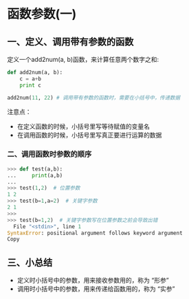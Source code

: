 # 函数参数(一)

## 一、定义、调用带有参数的函数

定义一个add2num(a, b)函数，来计算任意两个数字之和:

```python
def add2num(a, b):
    c = a+b
    print c

add2num(11, 22) # 调用带有参数的函数时，需要在小括号中，传递数据
```

注意点：

- 在定义函数的时候，小括号里写等待赋值的变量名
- 在调用函数的时候，小括号里写真正要进行运算的数据

### 二、调用函数时参数的顺序

```python
>>> def test(a,b):
...     print(a,b)
... 
>>> test(1,2)  # 位置参数
1 2
>>> test(b=1,a=2)  # 关键字参数
2 1
>>> 
>>> test(b=1,2)  # 关键字参数写在位置参数之前会导致出错
  File "<stdin>", line 1
SyntaxError: positional argument follows keyword argument
Copy
```

## 三、小总结

- 定义时小括号中的参数，用来接收参数用的，称为 “形参”
- 调用时小括号中的参数，用来传递给函数用的，称为 “实参”